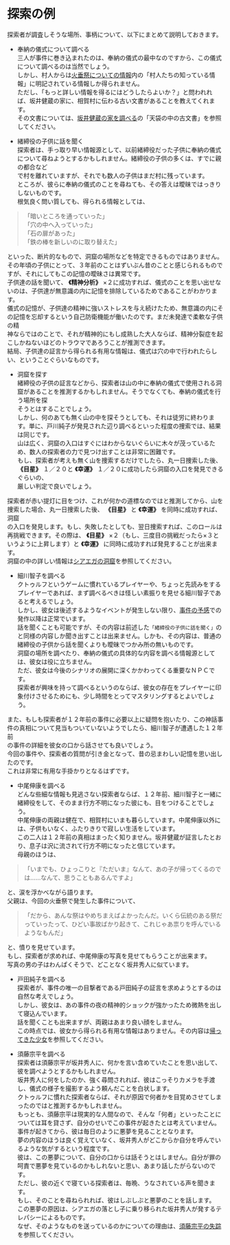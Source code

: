 # 探索の例  

探索者が調査しそうな場所、事柄について、以下にまとめて説明しておきます。  

* 奉納の儀式について調べる  
三人が事件に巻き込まれたのは、奉納の儀式の最中なのですから、この儀式について調べるのは当然でしょう。  
しかし、村人からは[火垂祭についての情報](017_火垂祭についての情報.md)内の「村人たちの知っている情報」に明記されている情報しか得られません。  
ただし、「もっと詳しい情報を得るにはどうしたらよいか？」と問われれば、坂井健蔵の家に、相賀村に伝わる古い文書があることを教えてくれます。  
その文書については、[坂井健蔵の家を調べる](029_坂井健蔵の家を調べる.md)の「天袋の中の古文書」を参照してください。  

* 緒締役の子供に話を聞く  
探索者は、手っ取り早い情報源として、以前緒締役だった子供に奉納の儀式について尋ねようとするかもしれません。緒締役の子供の多くは、すでに親の都合など  
で村を離れていますが、それでも数人の子供はまだ村に残っています。  
ところが、彼らに奉納の儀式のことを尋ねても、その答えは曖昧ではっきりしないものです。  
根気良く問い質しても、得られる情報としては、  

> 「暗いところを通っていった」  
> 「穴の中へ入っていった」  
> 「石の扉があった」  
> 「鉄の棒を新しいのに取り替えた」  

といった、断片的なもので、洞窟の場所などを特定できるものではありません。  
その年頃の子供にとって、３年前のことはずいぶん昔のことと感じられるものですが、それにしてもこの記憶の曖昧さは異常です。  
子供達の話を聞いて、 **《精神分析》** ×２に成功すれば、儀式のことを思い出せないのは、子供達が無意識の内に記憶を排除しているためであることがわかります。  
儀式の記憶が、子供達の精神に強いストレスを与え続けたため、無意識の内にその記憶を忘却するという自己防衛機能が働いたのです。まだ未発達で柔軟な子供の精  
神ならではのことで、それが精神的にもし成熟した大人ならば、精神分裂症を起こしかねないほどのトラウマであろうことが推測できます。  
結局、子供達の証言から得られる有用な情報は、儀式は穴の中で行われたらしい、ということぐらいなものです。  

* 洞窟を探す  
緒締役の子供の証言などから、探索者は山の中に奉納の儀式で使用される洞窟があることを推測するかもしれません。そうでなくても、奉納の儀式を行う場所を探  
そうとはすることでしょう。  
しかし、何のあても無く山の中を探そうとしても、それは徒労に終わります。単に、戸川純子が発見された辺り調べるといった程度の捜索では、結果は同じです。  
山は広く、洞窟の入口はすぐにはわからないぐらいに木々が茂っているため、数人の探索者の力で見つけ出すことは非常に困難です。  
もし、探索者が考えも無く山を捜索するだけでしたら、丸一日捜索した後、 **《目星》** １／２０と **《幸運》** １／２０に成功したら洞窟の入口を発見できるぐらいの、  
厳しい判定で良いでしょう。  

探索者が赤い提灯に目をつけ、これが何かの道標なのではと推測してから、山を捜索した場合、丸一日捜索した後、 **《目星》** と **《幸運》** を同時に成功すれば、洞窟  
の入口を発見します。もし、失敗したとしても、翌日捜索すれば、このロールは再挑戦できます。その際は、 **《目星》** ×２（もし、三度目の挑戦だったら×３というように上昇します）と **《幸運》** に同時に成功すれば発見することが出来ます。  
洞窟の中の詳しい情報は[シアエガの洞窟](039_シアエガの洞窟.md)を参照してください。  

* 細川智子を調べる  
クトゥルフというゲームに慣れているプレイヤーや、ちょっと先読みをするプレイヤーであれば、まず調べるべきは怪しい素振りを見せる細川智子であると考えるでしょう。  
しかし、彼女は後述するようなイベントが発生しない限り、[事件の予感](025_事件の予感.md)での発作以降は正常でいます。  
話を聞くことも可能ですが、その内容は前述した`「緒締役の子供に話を聞く」`のと同様の内容しか聞き出すことは出来ません。しかも、その内容は、普通の緒締役の子供から話を聞くよりも曖昧でつかみ所の無いものです。  
洞窟の場所を調べたり、奉納の儀式の具体的な内容を調べる情報源としては、彼女は役に立ちません。  
ただ、彼女は今後のシナリオの展開に深くかかわってくる重要なＮＰＣです。  
探索者が興味を持って調べるというのならば、彼女の存在をプレイヤーに印象付けさせるためにも、少し時間をとってマスタリングするとよいでしょう。  

また、もしも探索者が１２年前の事件に必要以上に疑問を抱いたり、この神話事件の真相について見当もついていないようでしたら、細川智子が遭遇した１２年前  
の事件の詳細を彼女の口から話させても良いでしょう。  
今回の事件や、探索者の質問が引き金となって、昔の忌まわしい記憶を思い出したのです。  
これは非常に有用な手掛かりとなるはずです。  

* 中尾伸康を調べる  
どんな些細な情報も見逃さない探索者ならば、１２年前、細川智子と一緒に緒締役をして、そのまま行方不明になった彼にも、目をつけることでしょう。  
中尾伸康の両親は健在で、相賀村にいまも暮らしています。中尾伸康以外には、子供もいなく、ふたりきりで寂しい生活をしています。  
この二人は１２年前の真相はまったく知りません。坂井健蔵が証言したとおり、息子は沢に流されて行方不明になったと信じています。  
母親のほうは、

> 「いまでも、ひょっこりと『ただいま』なんて、あの子が帰ってくるのでは……なんて、思うこともあるんですよ」

と、涙を浮かべながら語ります。  
父親は、今回の火垂祭で発生した事件について、

> 「だから、あんな祭はやめちまえばよかったんだ。いくら伝統のある祭だっていったって、ひどい事故ばかり起きて、これじゃあ祟りを呼んでいるようなもんだ」

と、憤りを見せています。  
もし、探索者が求めれば、中尾伸康の写真を見せてもらうことが出来ます。  
写真の男の子はわんぱくそうで、どことなく坂井秀人に似ています。  

* 戸田純子を調べる  
探索者が、事件の唯一の目撃者である戸田純子の証言を求めようとするのは自然な考えでしょう。  
しかし、彼女は、あの事件の夜の精神的ショックが強かったため微熱を出して寝込んでいます。  
話を聞くことも出来ますが、両親はあまり良い顔をしません。  
この時点では、彼女から得られる有用な情報はありません。その内容は[帰ってきた少女](026_帰ってきた少女.md)を参照してください。  

* 須藤宗平を調べる  
探索者は須藤宗平が坂井秀人に、何かを言い含めていたことを思い出して、彼を調べようとするかもしれません。  
坂井秀人に何をしたのか、強く尋問されれば、彼はこっそりカメラを手渡し、儀式の様子を撮影するよう頼んだことを白状します。  
クトゥルフに慣れた探索者ならば、それが原因で何者かを目覚めさせてしまったのではと推測するかもしれません。  
もっとも、須藤宗平は現実的な人間なので、そんな「何者」といったことについては耳を貸さず、自分のせいでこの事件が起きたとは考えていません。  
事件が起きてから、彼は毎日のように悪夢を見ることとなります。  
夢の内容のほうは良く覚えていなく、坂井秀人がどこからか自分を呼んでいるような気がするという程度です。  
彼は、この悪夢について、自分の口からは話そうとはしません。自分が罪の呵責で悪夢を見ているのかもしれないと思い、あまり話したがらないのです。  
ただし、彼の近くで寝ている探索者は、毎晩、うなされている声を聞きます。  
もし、そのことを尋ねられれば、彼はしぶしぶと悪夢のことを話します。  
この悪夢の原因は、シアエガの落とし子に乗り移られた坂井秀人が発するテレパシーによるものです。  
なぜ、そのようなものを送っているのかについての理由は、[須藤宗平の失踪](030_須藤宗平の失踪.md)を参照してください。  

